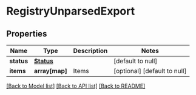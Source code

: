 # RegistryUnparsedExport

## Properties
Name | Type | Description | Notes
------------ | ------------- | ------------- | -------------
**status** | [**Status**](Status.md) |  | [default to null]
**items** | **array[map]** | Items | [optional] [default to null]

[[Back to Model list]](../README.md#documentation-for-models) [[Back to API list]](../README.md#documentation-for-api-endpoints) [[Back to README]](../README.md)



